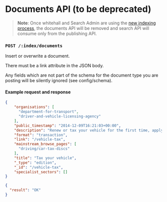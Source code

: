 # Documents API (to be deprecated)

> **Note**: Once whitehall and Search Admin are using the [new indexing process](new-indexing-process.md),
the documents API will be removed and search API will consume only from the publishing API.

### `POST /:index/documents`

Insert or overwrite a document.

There must be a link attribute in the JSON body.

Any fields which are not part of the schema for the document type you are posting
will be silently ignored (see config/schema).

#### Example request and response

```json
{
    "organisations": [
      "department-for-transport",
      "driver-and-vehicle-licensing-agency"
    ],
    "public_timestamp": "2014-12-09T16:21:03+00:00",
    "description": "Renew or tax your vehicle for the first time, apply online, by phone or at the Post Office",
    "format": "transaction",
    "link": "/vehicle-tax",
    "mainstream_browse_pages": [
      "driving/car-tax-discs"
    ],
    "title": "Tax your vehicle",
    "_type": "edition",
    "_id": "/vehicle-tax",
    "specialist_sectors": []
}
```

```json
{
  "result": "OK"
}
```
